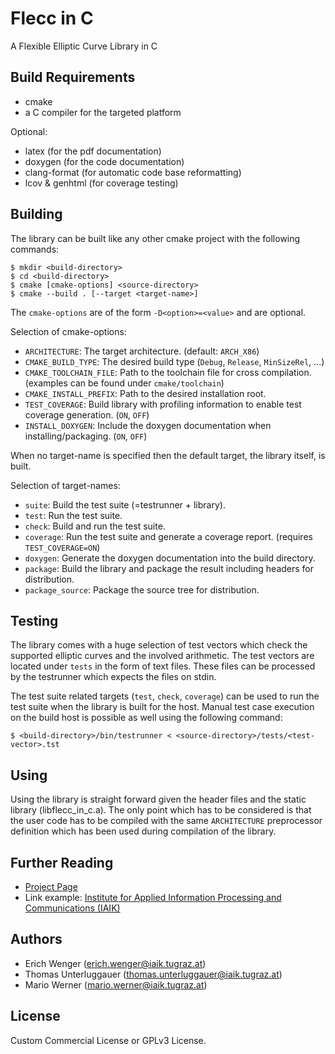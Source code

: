 # Flecc in C

A Flexible Elliptic Curve Library in C

## Build Requirements

* cmake
* a C compiler for the targeted platform

Optional:

* latex (for the pdf documentation)
* doxygen (for the code documentation)
* clang-format (for automatic code base reformatting)
* lcov & genhtml (for coverage testing)

## Building

The library can be built like any other cmake project with the following commands:
```
$ mkdir <build-directory>
$ cd <build-directory>
$ cmake [cmake-options] <source-directory>
$ cmake --build . [--target <target-name>]
```
The `cmake-options` are of the form `-D<option>=<value>` and are optional.

Selection of cmake-options:

* `ARCHITECTURE`: The target architecture. (default: `ARCH_X86`)
* `CMAKE_BUILD_TYPE`: The desired build type (`Debug`, `Release`, `MinSizeRel`, ...)
* `CMAKE_TOOLCHAIN_FILE`: Path to the toolchain file for cross compilation. (examples can be found under `cmake/toolchain`)
* `CMAKE_INSTALL_PREFIX`: Path to the desired installation root.
* `TEST_COVERAGE`: Build library with profiling information to enable test coverage generation. (`ON`, `OFF`)
* `INSTALL_DOXYGEN`: Include the doxygen documentation when installing/packaging. (`ON`, `OFF`)

When no target-name is specified then the default target, the library itself, is built.

Selection of target-names:

* `suite`: Build the test suite (=testrunner + library).
* `test`: Run the test suite.
* `check`: Build and run the test suite.
* `coverage`: Run the test suite and generate a coverage report. (requires `TEST_COVERAGE=ON`)
* `doxygen`: Generate the doxygen documentation into the build directory.
* `package`: Build the library and package the result including headers for distribution.
* `package_source`: Package the source tree for distribution.

## Testing

The library comes with a huge selection of test vectors which check the supported elliptic curves and the involved arithmetic. The test vectors are located under `tests` in the form of text files. These files can be processed by the testrunner which expects the files on stdin.

The test suite related targets (`test`, `check`, `coverage`) can be used to run the test suite when the library is built for the host. Manual test case execution on the build host is possible as well using the following command:
```
$ <build-directory>/bin/testrunner < <source-directory>/tests/<test-vector>.tst
```

## Using

Using the library is straight forward given the header files and the static library (libflecc_in_c.a). The only point which has to be considered is that the user code has to be compiled with the same `ARCHITECTURE` preprocessor definition which has been used during compilation of the library.

## Further Reading

* [Project Page](http://opensource.iaik.tugraz.at/software-projects/flecc_in_c/)
* Link example: [Institute for Applied Information Processing and Communications (IAIK)](http://www.iaik.tugraz.at)

## Authors

* Erich Wenger (<erich.wenger@iaik.tugraz.at>)
* Thomas Unterluggauer (<thomas.unterluggauer@iaik.tugraz.at>)
* Mario Werner (<mario.werner@iaik.tugraz.at>)

## License

Custom Commercial License or GPLv3 License. 


